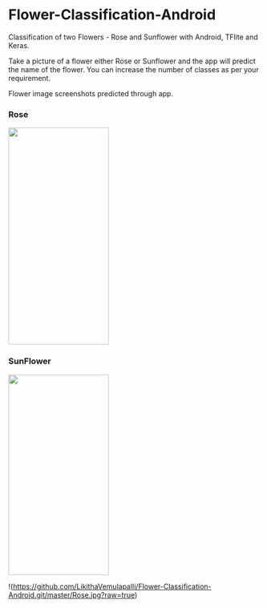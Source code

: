 # Flower-Classification-Android
Classification of two Flowers - Rose and Sunflower with Android, TFlite and Keras.

Take a picture of a flower either Rose or Sunflower and the app will predict the name of the flower. You can increase the number of classes as per your requirement. 

Flower image screenshots predicted through app.

<h3>Rose</h3>
<img src="https://github.com/LikithaVemulapalli/Flower-Classification-Android.git/master/Rose.jpg" width="200" height="433">

<h3>SunFlower</h3>
<img src="https://github.com/LikithaVemulapalli/Flower-Classification-Android.git/blob/master/SunFlower.jpg" width="200" height="400">

!(https://github.com/LikithaVemulapalli/Flower-Classification-Android.git/master/Rose.jpg?raw=true)







